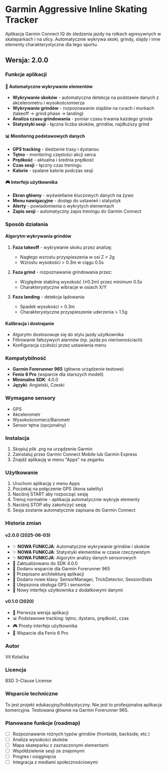 # Garmin Aggressive Inline Skating Tracker

Aplikacja Garmin Connect IQ do śledzenia jazdy na rolkach agresywnych w skateparkach i na ulicy. Automatycznie wykrywa skoki, grindy, slajdy i inne elementy charakterystyczne dla tego sportu.

## Wersja: 2.0.0

### Funkcje aplikacji

#### 🎯 Automatyczne wykrywanie elementów
- **Wykrywanie skoków** - automatyczna detekcja na podstawie danych z akcelerometru i wysokościomierza
- **Wykrywanie grindów** - rozpoznawanie slajdów na rurach i murkach (takeoff → grind phase → landing)
- **Analiza czasu grindowania** - pomiar czasu trwania każdego grinda
- **Statystyki sesji** - łączna liczba skoków, grindów, najdłuższy grind

#### 📊 Monitoring podstawowych danych
- **GPS tracking** - śledzenie trasy i dystansu
- **Tętno** - monitoring częstości akcji serca
- **Prędkość** - aktualna i średnia prędkość
- **Czas sesji** - łączny czas treningu
- **Kalorie** - spalane kalorie podczas sesji

#### 🎮 Interfejs użytkownika
- **Ekran główny** - wyświetlanie kluczowych danych na żywo
- **Menu nawigacyjne** - dostęp do ustawień i statystyk
- **Alerty** - powiadomienia o wykrytych elementach
- **Zapis sesji** - automatyczny zapis treningu do Garmin Connect

### Sposób działania

#### Algorytm wykrywania grindów
1. **Faza takeoff** - wykrywanie skoku przez analizę:
   - Nagłego wzrostu przyspieszenia w osi Z > 2g
   - Wzrostu wysokości > 0.3m w ciągu 0.5s
   
2. **Faza grind** - rozpoznawanie grindowania przez:
   - Względnie stabilną wysokość (±0.2m) przez minimum 0.5s
   - Charakterystyczne wibracje w osiach X/Y
   
3. **Faza landing** - detekcja lądowania:
   - Spadek wysokości > 0.3m
   - Charakterystyczne przyspieszenie uderzenia > 1.5g

#### Kalibracja i dostrajanie
- Algorytm dostosowuje się do stylu jazdy użytkownika
- Filtrowanie fałszywych alarmów (np. jazda po nierównościach)
- Konfiguracja czułości przez ustawienia menu

### Kompatybilność
- **Garmin Forerunner 965** (główne urządzenie testowe)
- **Fenix 6 Pro** (wsparcie dla starszych modeli)
- **Minimalne SDK**: 4.0.0
- **Języki**: Angielski, Czeski

### Wymagane sensory
- GPS
- Akcelerometr
- Wysokościomierz/Barometr
- Sensor tętna (opcjonalny)

### Instalacja
1. Skopiuj plik .prg na urządzenie Garmin
2. Zainstaluj przez Garmin Connect Mobile lub Garmin Express
3. Znajdź aplikację w menu "Apps" na zegarku

### Użytkowanie
1. Uruchom aplikację z menu Apps
2. Poczekaj na połączenie GPS (ikona satelity)
3. Naciśnij START aby rozpocząć sesję
4. Trenuj normalnie - aplikacja automatycznie wykryje elementy
5. Naciśnij STOP aby zakończyć sesję
6. Sesja zostanie automatycznie zapisana do Garmin Connect

### Historia zmian

#### v2.0.0 (2025-06-03)
- ✨ **NOWA FUNKCJA**: Automatyczne wykrywanie grindów i skoków
- ✨ **NOWA FUNKCJA**: Statystyki elementów w czasie rzeczywistym
- ✨ **NOWA FUNKCJA**: Algorytm analizy danych sensorowych
- 🔧 Zaktualizowano do SDK 4.0.0
- 🔧 Dodano wsparcie dla Garmin Forerunner 965
- 🔧 Przepisano architekturę aplikacji
- 🔧 Dodano nowe klasy: SensorManager, TrickDetector, SessionStats
- 🔧 Ulepszona obsługa GPS i sensorów
- 🔧 Nowy interfejs użytkownika z dodatkowymi danymi

#### v0.1.0 (2020)
- 🎯 Pierwsza wersja aplikacji
- 📊 Podstawowe tracking: tętno, dystans, prędkość, czas
- 🎮 Prosty interfejs użytkownika
- 📱 Wsparcie dla Fenix 6 Pro

### Autor
Vít Kotačka

### Licencja
BSD 3-Clause License

### Wsparcie techniczne
To jest projekt edukacyjny/hobbystyczny. Nie jest to profesjonalna aplikacja komercyjna.
Testowana głównie na Garmin Forerunner 965.

### Planowane funkcje (roadmap)
- [ ] Rozpoznawanie różnych typów grindów (frontside, backside, etc.)
- [ ] Analiza wysokości skoków
- [ ] Mapa skateparku z zaznaczonymi elementami
- [ ] Współdzielenie sesji ze znajomymi
- [ ] Progres i osiągnięcia
- [ ] Integracja z mediami społecznościowymi